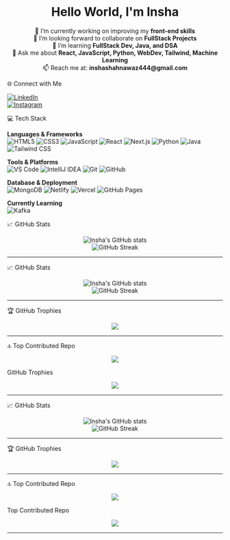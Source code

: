 <h1 align="center">Hello World, I'm Insha</h1>

<p align="center">
🔭 I’m currently working on improving my <strong>front-end skills</strong> <br>
👯 I’m looking forward to collaborate on <strong>FullStack Projects</strong> <br>
🌱 I’m learning <strong>FullStack Dev, Java, and DSA</strong> <br>
💬 Ask me about <strong>React, JavaScript, Python, WebDev, Tailwind, Machine Learning</strong> <br>
📫 Reach me at: <strong>inshashahnawaz444@gmail.com</strong>
</p>
🌐 Connect with Me

[![LinkedIn](https://img.shields.io/badge/LinkedIn-blue?style=for-the-badge&logo=linkedin)](https://www.linkedin.com/in/insha-shahnawaz-645221295/)  
[![Instagram](https://img.shields.io/badge/Instagram-%23E4405F?style=for-the-badge&logo=instagram&logoColor=white)](https://www.instagram.com/inshahfr/)


💻 Tech Stack

**Languages & Frameworks**  
![HTML5](https://img.shields.io/badge/HTML5-E34F26?style=flat&logo=html5&logoColor=white)
![CSS3](https://img.shields.io/badge/CSS3-1572B6?style=flat&logo=css3&logoColor=white)
![JavaScript](https://img.shields.io/badge/JavaScript-F7DF1E?style=flat&logo=javascript&logoColor=000)
![React](https://img.shields.io/badge/React-61DAFB?style=flat&logo=react&logoColor=000)
![Next.js](https://img.shields.io/badge/Next.js-000000?style=flat&logo=nextdotjs&logoColor=white)
![Python](https://img.shields.io/badge/Python-3776AB?style=flat&logo=python&logoColor=fff)
![Java](https://img.shields.io/badge/Java-007396?style=flat&logo=java&logoColor=white)
![Tailwind CSS](https://img.shields.io/badge/TailwindCSS-38B2AC?style=flat&logo=tailwind-css)


**Tools & Platforms**  
![VS Code](https://img.shields.io/badge/VS%20Code-007ACC?style=flat&logo=visual-studio-code&logoColor=white)
![IntelliJ IDEA](https://img.shields.io/badge/IntelliJ%20IDEA-000000?style=flat&logo=intellij-idea&logoColor=white)
![Git](https://img.shields.io/badge/Git-F05032?style=flat&logo=git&logoColor=white)
![GitHub](https://img.shields.io/badge/GitHub-181717?style=flat&logo=github)

**Database & Deployment**  
![MongoDB](https://img.shields.io/badge/MongoDB-47A248?style=flat&logo=mongodb)
![Netlify](https://img.shields.io/badge/Netlify-00C7B7?style=flat&logo=netlify)
![Vercel](https://img.shields.io/badge/Vercel-000000?style=flat&logo=vercel)
![GitHub Pages](https://img.shields.io/badge/GitHub%20Pages-222222?style=flat&logo=github&logoColor=white)

**Currently Learning**  
![Kafka](https://img.shields.io/badge/Kafka-231F20?style=flat&logo=apache-kafka&logoColor=white)

 📈 GitHub Stats

<p align="center">
  <img src="https://github-readme-stats.vercel.app/api?username=insha444&show_icons=true&theme=radical" alt="Insha's GitHub stats" />
  <br />
  <img src="https://github-readme-streak-stats.herokuapp.com/?user=insha444&theme=radical" alt="GitHub Streak" />
</p>

---

 📈 GitHub Stats

<p align="center">
  <img src="https://github-readme-stats.vercel.app/api?username=insha444&show_icons=true&theme=radical" alt="Insha's GitHub stats" />
  <br />
  <img src="https://github-readme-streak-stats.herokuapp.com/?user=insha444&theme=radical" alt="GitHub Streak" />
</p>

---

🏆 GitHub Trophies

<p align="center">
  <img src="https://github-profile-trophy.vercel.app/?username=insha444&theme=radical&no-frame=true&row=1&column=6" />
</p>

---

🔝 Top Contributed Repo

<p align="center">
  <img src="https://github-readme-stats.vercel.app/api/pin/?username=insha444&repo=REPO_NAME&theme=radical" />
</p>GitHub Trophies

<p align="center">
  <img src="https://github-profile-trophy.vercel.app/?username=insha444&theme=radical&no-frame=true&row=1&column=6" />
</p>

---

📈 GitHub Stats

<p align="center">
  <img src="https://github-readme-stats.vercel.app/api?username=insha444&show_icons=true&theme=radical" alt="Insha's GitHub stats" />
  <br />
  <img src="https://github-readme-streak-stats.herokuapp.com/?user=insha444&theme=radical" alt="GitHub Streak" />
</p>

---

🏆 GitHub Trophies

<p align="center">
  <img src="https://github-profile-trophy.vercel.app/?username=insha444&theme=radical&no-frame=true&row=1&column=6" />
</p>

---

🔝 Top Contributed Repo

<p align="center">
  <img src="https://github-readme-stats.vercel.app/api/pin/?username=insha444&repo=REPO_NAME&theme=radical" />
</p>Top Contributed Repo

<p align="center">
  <img src="https://github-readme-stats.vercel.app/api/pin/?username=insha444&repo=REPO_NAME&theme=radical" />
</p>

---
